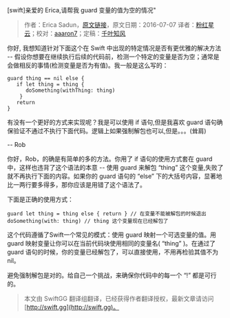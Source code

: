 [swift]亲爱的 Erica,请帮我 guard 变量的值为空的情况"

> 作者：Erica Sadun，[原文链接](http://ericasadun.com/2016/07/07/dear-erica-help-me-guard-for-nil-variable/)，原文日期：2016-07-07
> 译者：[粉红星云](http://www.jianshu.com/users/f4d4f97d8b90/latest_articles)；校对：[aaaron7](http://www.jianshu.com/users/9efd08855d3a/)；定稿：[千叶知风](http://weibo.com/xiaoxxiao)
  









你好,
我想知道针对下面这个在 Swift 中出现的特定情况是否有更优雅的解决方法 -- 假设你想要在继续执行后续的代码前，检测一个特定的变量是否为空；通常是会做相反的事情(检测变量是否为有值)。我一般是这么写的：

    guard thing == nil else {
       if let thing = thing {
          doSomething(withThing: thing)
        }
       return
    }

有没有一个更好的方式来实现呢？我是可以使用 if 语句,但是我喜欢 guard 语句确保验证不通过不执行下面代码。逻辑上如果强制解包也可以,但是。。。(耸肩)



-- Rob

你好，Rob，的确是有简单的多的方法。你用了 if 语句的使用方式套在 guard 中，这样也违背了这个语法的本意 -- 使用 guard 来解包 “thing” 这个变量,失败了就不再执行下面的内容。如果你的 guard 语句的 “else” 下的大括号内容，显著地比一两行要多得多，那你应该是用错了这个语法了。

下面是正确的使用方式：

    guard let thing = thing else { return } // 在变量不能被解包的时候退出
    doSomething(with: thing) // thing 这个变量现在已经解包了

这个代码遵循了Swift一个常见的模式：使用 guard 映射一个可选变量的值。用guard 映射变量让你可以在当前代码块使用相同的变量名( “thing” )。在通过了 guard 语句的时候，你的变量已经解包了，可以直接使用，不用再检验其值不为nil。

避免强制解包是对的。给自己一个挑战，来确保你代码中的每一个 “!” 都是可行的。

> 本文由 SwiftGG 翻译组翻译，已经获得作者翻译授权，最新文章请访问 [http://swift.gg](http://swift.gg)。